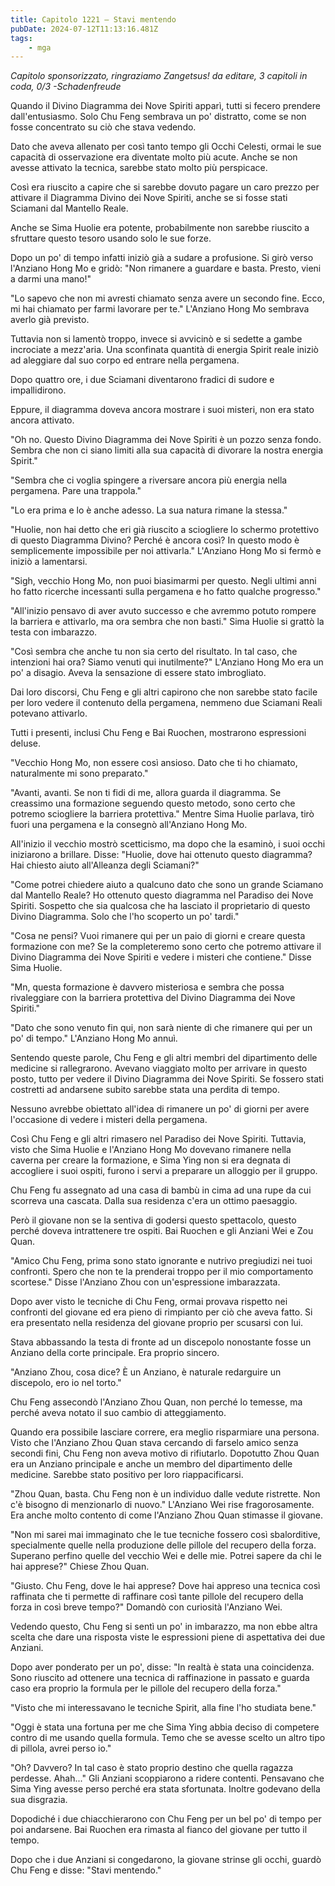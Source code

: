 ```yaml
---
title: Capitolo 1221 – Stavi mentendo
pubDate: 2024-07-12T11:13:16.481Z
tags:
    - mga
---
```



<em>Capitolo sponsorizzato, ringraziamo Zangetsus!
da editare,
3 capitoli in coda, 0/3
-Schadenfreude</em>


Quando il Divino Diagramma dei Nove Spiriti apparì, tutti si fecero prendere dall'entusiasmo. Solo Chu Feng sembrava un po' distratto, come se non fosse concentrato su ciò che stava vedendo.


Dato che aveva allenato per così tanto tempo gli Occhi Celesti, ormai le sue capacità di osservazione era diventate molto più acute. Anche se non avesse attivato la tecnica, sarebbe stato molto più perspicace.


Così era riuscito a capire che si sarebbe dovuto pagare un caro prezzo per attivare il Diagramma Divino dei Nove Spiriti, anche se si fosse stati Sciamani dal Mantello Reale.


Anche se Sima Huolie era potente, probabilmente non sarebbe riuscito a sfruttare questo tesoro usando solo le sue forze.


Dopo un po' di tempo infatti iniziò già a sudare a profusione. Si girò verso l'Anziano Hong Mo e gridò: "Non rimanere a guardare e basta. Presto, vieni a darmi una mano!"


"Lo sapevo che non mi avresti chiamato senza avere un secondo fine. Ecco, mi hai chiamato per farmi lavorare per te." L'Anziano Hong Mo sembrava averlo già previsto.


Tuttavia non si lamentò troppo, invece si avvicinò e si sedette a gambe incrociate a mezz'aria. Una sconfinata quantità di energia Spirit reale iniziò ad aleggiare dal suo corpo ed entrare nella pergamena.


Dopo quattro ore, i due Sciamani diventarono fradici di sudore e impallidirono.


Eppure, il diagramma doveva ancora mostrare i suoi misteri, non era stato ancora attivato.


"Oh no. Questo Divino Diagramma dei Nove Spiriti è un pozzo senza fondo. Sembra che non ci siano limiti alla sua capacità di divorare la nostra energia Spirit."


"Sembra che ci voglia spingere a riversare ancora più energia nella pergamena. Pare una trappola."


"Lo era prima e lo è anche adesso. La sua natura rimane la stessa."


"Huolie, non hai detto che eri già riuscito a sciogliere lo schermo protettivo di questo Diagramma Divino? Perché è ancora così? In questo modo è semplicemente impossibile per noi attivarla." L'Anziano Hong Mo si fermò e iniziò a lamentarsi.


"Sigh, vecchio Hong Mo, non puoi biasimarmi per questo. Negli ultimi anni ho fatto ricerche incessanti sulla pergamena e ho fatto qualche progresso."


"All'inizio pensavo di aver avuto successo e che avremmo potuto rompere la barriera e attivarlo, ma ora sembra che non basti." Sima Huolie si grattò la testa con imbarazzo.


"Così sembra che anche tu non sia certo del risultato. In tal caso, che intenzioni hai ora? Siamo venuti qui inutilmente?" L'Anziano Hong Mo era un po' a disagio. Aveva la sensazione di essere stato imbrogliato.


Dai loro discorsi, Chu Feng e gli altri capirono che non sarebbe stato facile per loro vedere il contenuto della pergamena, nemmeno due Sciamani Reali potevano attivarlo.


Tutti i presenti, inclusi Chu Feng e Bai Ruochen, mostrarono espressioni deluse.


"Vecchio Hong Mo, non essere così ansioso. Dato che ti ho chiamato, naturalmente mi sono preparato."


"Avanti, avanti. Se non ti fidi di me, allora guarda il diagramma. Se creassimo una formazione seguendo questo metodo, sono certo che potremo sciogliere la barriera protettiva." Mentre Sima Huolie parlava, tirò fuori una pergamena e la consegnò all'Anziano Hong Mo.


All'inizio il vecchio mostrò scetticismo, ma dopo che la esaminò, i suoi occhi iniziarono a brillare. Disse: "Huolie, dove hai ottenuto questo diagramma? Hai chiesto aiuto all'Alleanza degli Sciamani?"


"Come potrei chiedere aiuto a qualcuno dato che sono un grande Sciamano dal Mantello Reale? Ho ottenuto questo diagramma nel Paradiso dei Nove Spiriti. Sospetto che sia qualcosa che ha lasciato il proprietario di questo Divino Diagramma. Solo che l'ho scoperto un po' tardi."


"Cosa ne pensi? Vuoi rimanere qui per un paio di giorni e creare questa formazione con me? Se la completeremo sono certo che potremo attivare il Divino Diagramma dei Nove Spiriti e vedere i misteri che contiene." Disse Sima Huolie.


"Mn, questa formazione è davvero misteriosa e sembra che possa rivaleggiare con la barriera protettiva del Divino Diagramma dei Nove Spiriti."


"Dato che sono venuto fin qui, non sarà niente di che rimanere qui per un po' di tempo." L'Anziano Hong Mo annuì.


Sentendo queste parole, Chu Feng e gli altri membri del dipartimento delle medicine si rallegrarono. Avevano viaggiato molto per arrivare in questo posto, tutto per vedere il Divino Diagramma dei Nove Spiriti. Se fossero stati costretti ad andarsene subito sarebbe stata una perdita di tempo.


Nessuno avrebbe obiettato all'idea di rimanere un po' di giorni per avere l'occasione di vedere i misteri della pergamena.


Così Chu Feng e gli altri rimasero nel Paradiso dei Nove Spiriti. Tuttavia, visto che Sima Huolie e l'Anziano Hong Mo dovevano rimanere nella caverna per creare la formazione, e Sima Ying non si era degnata di accogliere i suoi ospiti, furono i servi a preparare un alloggio per il gruppo.


Chu Feng fu assegnato ad una casa di bambù in cima ad una rupe da cui scorreva una cascata. Dalla sua residenza c'era un ottimo paesaggio.


Però il giovane non se la sentiva di godersi questo spettacolo, questo perché doveva intrattenere tre ospiti. Bai Ruochen e gli Anziani Wei e Zou Quan.


"Amico Chu Feng, prima sono stato ignorante e nutrivo pregiudizi nei tuoi confronti. Spero che non te la prenderai troppo per il mio comportamento scortese." Disse l'Anziano Zhou con un'espressione imbarazzata.


Dopo aver visto le tecniche di Chu Feng, ormai provava rispetto nei confronti del giovane ed era pieno di rimpianto per ciò che aveva fatto. Si era presentato nella residenza del giovane proprio per scusarsi con lui.


Stava abbassando la testa di fronte ad un discepolo nonostante fosse un Anziano della corte principale. Era proprio sincero.


"Anziano Zhou, cosa dice? È un Anziano, è naturale redarguire un discepolo, ero io nel torto."


Chu Feng assecondò l'Anziano Zhou Quan, non perché lo temesse, ma perché aveva notato il suo cambio di atteggiamento.


Quando era possibile lasciare correre, era meglio risparmiare una persona. Visto che l'Anziano Zhou Quan stava cercando di farselo amico senza secondi fini, Chu Feng non aveva motivo di rifiutarlo. Dopotutto Zhou Quan era un Anziano principale e anche un membro del dipartimento delle medicine. Sarebbe stato positivo per loro riappacificarsi.


"Zhou Quan, basta. Chu Feng non è un individuo dalle vedute ristrette. Non c'è bisogno di menzionarlo di nuovo." L'Anziano Wei rise fragorosamente. Era anche molto contento di come l'Anziano Zhou Quan stimasse il giovane.


"Non mi sarei mai immaginato che le tue tecniche fossero così sbalorditive, specialmente quelle nella produzione delle pillole del recupero della forza. Superano perfino quelle del vecchio Wei e delle mie. Potrei sapere da chi le hai apprese?" Chiese Zhou Quan.


"Giusto. Chu Feng, dove le hai apprese? Dove hai appreso una tecnica così raffinata che ti permette di raffinare così tante pillole del recupero della forza in così breve tempo?" Domandò con curiosità l'Anziano Wei.


Vedendo questo, Chu Feng si sentì un po' in imbarazzo, ma non ebbe altra scelta che dare una risposta viste le espressioni piene di aspettativa dei due Anziani.


Dopo aver ponderato per un po', disse: "In realtà è stata una coincidenza. Sono riuscito ad ottenere una tecnica di raffinazione in passato e guarda caso era proprio la formula per le pillole del recupero della forza."


"Visto che mi interessavano le tecniche Spirit, alla fine l'ho studiata bene."


"Oggi è stata una fortuna per me che Sima Ying abbia deciso di competere contro di me usando quella formula. Temo che se avesse scelto un altro tipo di pillola, avrei perso io."


"Oh? Davvero? In tal caso è stato proprio destino che quella ragazza perdesse. Ahah..." Gli Anziani scoppiarono a ridere contenti. Pensavano che Sima Ying avesse perso perché era stata sfortunata. Inoltre godevano della sua disgrazia.


Dopodiché i due chiacchierarono con Chu Feng per un bel po' di tempo per poi andarsene. Bai Ruochen era rimasta al fianco del giovane per tutto il tempo.


Dopo che i due Anziani si congedarono, la giovane strinse gli occhi, guardò Chu Feng e disse: "Stavi mentendo."
                                


                                



